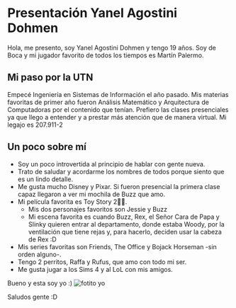 # Presentación Yanel Agostini Dohmen
Hola, me presento, soy Yanel Agostini Dohmen y tengo 19 años. Soy de Boca y mi jugador favorito de todos los tiempos es Martín Palermo.
## Mi paso por la UTN
Empecé Ingeniería en Sistemas de Información el año pasado. Mis materias favoritas de primer año fueron Análisis Matemático y Arquitectura de Computadoras por el contenido que tenían. Prefiero las clases presenciales ya que llego a entender y a prestar más atención que de manera virtual.
Mi legajo es 207.911-2
## Un poco sobre mí
- Soy un poco introvertida al principio de hablar con gente nueva.
- Trato de saludar y acordarme los nombres de todos porque siento que es un lindo detalle.
- Me gusta mucho Disney y Pixar. Si fueron presencial la primera clase capaz llegaron a ver mi mochila de Buzz que amo. 
- Mi película favorita es Toy Story 2🙏🏻.
  - Mis dos personajes favoritos son Jessie y Buzz
  - Mi escena favorita es cuando Buzz, Rex, el Señor Cara de Papa y Slinky quieren entrar al departamento, donde estaba Woody, por la ventilación que tiene rejas y, para hacerlo, deciden usar la cabeza de Rex :D
- Mis series favoritas son Friends, The Office y Bojack Horseman -sin orden alguno-.
- Tengo 2 perritos, Raffa y Rufus, que amo con todo mi ser.
- Me gusta jugar a los Sims 4 y al LoL con mis amigos.

Bueno y esta soy yo :)
![fotito yo](https://user-images.githubusercontent.com/129529032/229311987-63bbd433-821b-498e-abfc-1d3830e5edde.jpg)

Saludos gente :D
